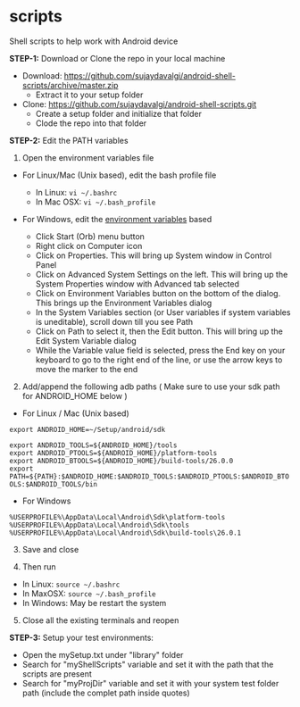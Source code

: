 # scripts

Shell scripts to help work with Android device

**STEP-1:**
Download or Clone the repo in your local machine
- Download: https://github.com/sujaydavalgi/android-shell-scripts/archive/master.zip
  - Extract it to your setup folder
- Clone: https://github.com/sujaydavalgi/android-shell-scripts.git
  - Create a setup folder and initialize that folder
  - Clode the repo into that folder

**STEP-2:**
Edit the PATH variables

1. Open the environment variables file

- For Linux/Mac (Unix based), edit the bash profile file</br>
  - In Linux: `vi ~/.bashrc`</br>
  - In Mac OSX: `vi ~/.bash_profile`</br>
  
- For Windows, edit the [environment variables](http://www.360logica.com/blog/how-to-set-path-environmental-variable-for-sdk-in-windows/) based</br>
  - Click Start (Orb) menu button</br>
  - Right click on Computer icon</br>
  - Click on Properties. This will bring up System window in Control Panel</br>
  - Click on Advanced System Settings on the left. This will bring up the System Properties window with Advanced tab selected </br>
  - Click on Environment Variables button on the bottom of the dialog. This brings up the Environment Variables dialog </br>
  - In the System Variables section (or User variables if system variables is uneditable), scroll down till you see Path </br>
  - Click on Path to select it, then the Edit button. This will bring up the Edit System Variable dialog </br>
  - While the Variable value field is selected, press the End key on your keyboard to go to the right end of the line, or use the arrow keys to move the marker to the end </br>

2. Add/append the following adb paths ( Make sure to use your sdk path for ANDROID_HOME below ) </br>
 - For Linux / Mac (Unix based) </br>

`export ANDROID_HOME=~/Setup/android/sdk` </br>
  
`export ANDROID_TOOLS=${ANDROID_HOME}/tools` </br>
`export ANDROID_PTOOLS=${ANDROID_HOME}/platform-tools` </br>
`export ANDROID_BTOOLS=${ANDROID_HOME}/build-tools/26.0.0` </br>
`export PATH=${PATH}:$ANDROID_HOME:$ANDROID_TOOLS:$ANDROID_PTOOLS:$ANDROID_BTOOLS:$ANDROID_TOOLS/bin` </br>

 - For Windows </br>

`%USERPROFILE%\AppData\Local\Android\Sdk\platform-tools` </br>
`%USERPROFILE%\AppData\Local\Android\Sdk\tools` </br>
`%USERPROFILE%\AppData\Local\Android\Sdk\build-tools\26.0.1` </br>

3. Save and close </br>

4. Then run
 - In Linux: `source ~/.bashrc` </br>
 - In MaxOSX: `source ~/.bash_profile` </br>
 - In Windows: May be restart the system

5. Close all the existing terminals and reopen

**STEP-3:**
Setup your test environments:
 - Open the mySetup.txt under "library" folder
  - Search for "myShellScripts" variable and set it with the path that the scripts are present
  - Search for "myProjDir" variable and set it with your system test folder path (include the complet path inside quotes)
